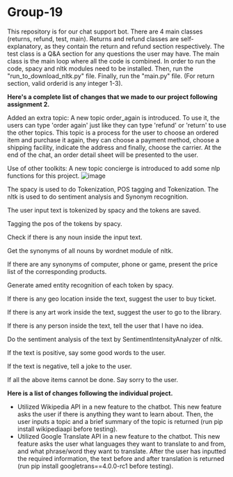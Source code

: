 # Group-19

This repository is for our chat support bot. There are 4 main classes (returns, refund, test, main). Returns and refund classes are self-explanatory, as they contain the return and refund section respectively. The test class is a Q&A section for any questions the user may have. The main class is the main loop where all the code is combined. In order to run the code, spacy and nltk modules need to be installed. Then, run the "run_to_download_nltk.py" file. Finally, run the "main.py" file. (For return section, valid orderid is any integer 1-3).

**Here's a complete list of changes that we made to our project following assignment 2.**

Added an extra topic:
A new topic order_again is introduced. To use it, the users can type 'order again' just like they can type 'refund' or 'return' to use the other topics.
This topic is a process for the user to choose an ordered item and purchase it again, they can choose a payment method, choose a shipping facility, 
indicate the address and finally, choose the carrier. At the end of the chat, an order detail sheet will be presented to the user.

Use of other toolkits:
A new topic concierge is introduced to add some nlp functions for this project.
![image](https://user-images.githubusercontent.com/73769345/159101846-308d9392-741d-47ae-8a0d-44768d218370.png)

The spacy is used to do Tokenization, POS tagging and Tokenization.
The nltk is used to do sentiment analysis and Synonym recognition.

The user input text is tokenized by spacy and the tokens are saved. 

Tagging the pos of the tokens by spacy. 

Check if there is any noun inside the input text. 

Get the synonyms of all nouns by wordnet module of nltk.

If there are any synonyms of computer, phone or game, present the price list of the corresponding products.

Generate amed entity recognition of each token by spacy.

If there is any geo location inside the text, suggest the user to buy ticket.

If there is any art work inside the text, suggest the user to go to the library.

If there is any person inside the text, tell the user that I have no idea.

Do the sentiment analysis of the text by SentimentIntensityAnalyzer of nltk.

If the text is positive, say some good words to the user.

If the text is negative, tell a joke to the user.

If all the above items cannot be done. Say sorry to the user.


**Here is a list of changes following the individual project.**

- Utilized Wikipedia API in a new feature to the chatbot. This new feature asks the user if there is anything they want to learn about. Then, the user inputs a topic and a brief summary of the topic is returned (run pip install wikipediaapi before testing).
-  Utilized Google Translate API in a new feature to the chatbot. This new feature asks the user what languages they want to translate to and from, and what phrase/word they want to translate. After the user has inputted the required information, the text before and after translation is returned (run pip install googletrans==4.0.0-rc1 before testing).

